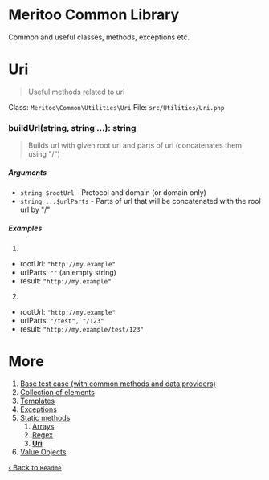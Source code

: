 # Meritoo Common Library

Common and useful classes, methods, exceptions etc.

# Uri

> Useful methods related to uri

Class: `Meritoo\Common\Utilities\Uri`
File: `src/Utilities/Uri.php`

### buildUrl(string, string ...): string

> Builds url with given root url and parts of url (concatenates them using "/")

##### Arguments

- `string $rootUrl` - Protocol and domain (or domain only)
- `string ...$urlParts` - Parts of url that will be concatenated with the rool url by "/"

##### Examples

1)

  - rootUrl: `"http://my.example"`
  - urlParts: `""` (an empty string)
  - result: `"http://my.example"`

2)

  - rootUrl: `"http://my.example"`
  - urlParts: `"/test", "/123"`
  - result: `"http://my.example/test/123"`

# More

1. [Base test case (with common methods and data providers)](../Base-test-case.md)
2. [Collection of elements](../Collection/BaseCollection.md)
3. [Templates](../Collection/Templates.md)
4. [Exceptions](../Exceptions.md)
5. [Static methods](../Static-methods.md)
   1. [Arrays](Arrays.md)
   2. [Regex](Regex.md)
   3. [**Uri**](Uri.md)
6. [Value Objects](../Value-Objects.md)

[&lsaquo; Back to `Readme`](../../README.md)
